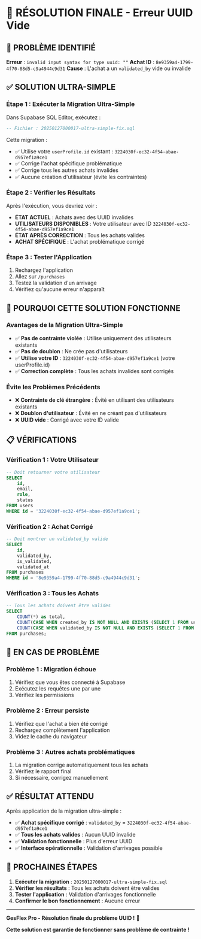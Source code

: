# 🎯 RÉSOLUTION FINALE - Erreur UUID Vide

## 🚨 PROBLÈME IDENTIFIÉ

**Erreur** : `invalid input syntax for type uuid: ""`
**Achat ID** : `8e9359a4-1799-4f70-88d5-c9a4944c9d31`
**Cause** : L'achat a un `validated_by` vide ou invalide

## ✅ SOLUTION ULTRA-SIMPLE

### **Étape 1 : Exécuter la Migration Ultra-Simple**

Dans Supabase SQL Editor, exécutez :
```sql
-- Fichier : 20250127000017-ultra-simple-fix.sql
```

Cette migration :
- ✅ Utilise votre `userProfile.id` existant : `3224030f-ec32-4f54-abae-d957ef1a9ce1`
- ✅ Corrige l'achat spécifique problématique
- ✅ Corrige tous les autres achats invalides
- ✅ Aucune création d'utilisateur (évite les contraintes)

### **Étape 2 : Vérifier les Résultats**

Après l'exécution, vous devriez voir :
- **ÉTAT ACTUEL** : Achats avec des UUID invalides
- **UTILISATEURS DISPONIBLES** : Votre utilisateur avec ID `3224030f-ec32-4f54-abae-d957ef1a9ce1`
- **ÉTAT APRÈS CORRECTION** : Tous les achats valides
- **ACHAT SPÉCIFIQUE** : L'achat problématique corrigé

### **Étape 3 : Tester l'Application**

1. Rechargez l'application
2. Allez sur `/purchases`
3. Testez la validation d'un arrivage
4. Vérifiez qu'aucune erreur n'apparaît

## 🔧 POURQUOI CETTE SOLUTION FONCTIONNE

### **Avantages de la Migration Ultra-Simple**
- ✅ **Pas de contrainte violée** : Utilise uniquement des utilisateurs existants
- ✅ **Pas de doublon** : Ne crée pas d'utilisateurs
- ✅ **Utilise votre ID** : `3224030f-ec32-4f54-abae-d957ef1a9ce1` (votre userProfile.id)
- ✅ **Correction complète** : Tous les achats invalides sont corrigés

### **Évite les Problèmes Précédents**
- ❌ **Contrainte de clé étrangère** : Évité en utilisant des utilisateurs existants
- ❌ **Doublon d'utilisateur** : Évité en ne créant pas d'utilisateurs
- ❌ **UUID vide** : Corrigé avec votre ID valide

## 📋 VÉRIFICATIONS

### **Vérification 1 : Votre Utilisateur**
```sql
-- Doit retourner votre utilisateur
SELECT 
    id,
    email,
    role,
    status
FROM users
WHERE id = '3224030f-ec32-4f54-abae-d957ef1a9ce1';
```

### **Vérification 2 : Achat Corrigé**
```sql
-- Doit montrer un validated_by valide
SELECT 
    id,
    validated_by,
    is_validated,
    validated_at
FROM purchases
WHERE id = '8e9359a4-1799-4f70-88d5-c9a4944c9d31';
```

### **Vérification 3 : Tous les Achats**
```sql
-- Tous les achats doivent être valides
SELECT 
    COUNT(*) as total,
    COUNT(CASE WHEN created_by IS NOT NULL AND EXISTS (SELECT 1 FROM users WHERE id = created_by) THEN 1 END) as valid_creators,
    COUNT(CASE WHEN validated_by IS NOT NULL AND EXISTS (SELECT 1 FROM users WHERE id = validated_by) THEN 1 END) as valid_validators
FROM purchases;
```

## 🚨 EN CAS DE PROBLÈME

### **Problème 1 : Migration échoue**
1. Vérifiez que vous êtes connecté à Supabase
2. Exécutez les requêtes une par une
3. Vérifiez les permissions

### **Problème 2 : Erreur persiste**
1. Vérifiez que l'achat a bien été corrigé
2. Rechargez complètement l'application
3. Videz le cache du navigateur

### **Problème 3 : Autres achats problématiques**
1. La migration corrige automatiquement tous les achats
2. Vérifiez le rapport final
3. Si nécessaire, corrigez manuellement

## ✅ RÉSULTAT ATTENDU

Après application de la migration ultra-simple :

- ✅ **Achat spécifique corrigé** : `validated_by` = `3224030f-ec32-4f54-abae-d957ef1a9ce1`
- ✅ **Tous les achats valides** : Aucun UUID invalide
- ✅ **Validation fonctionnelle** : Plus d'erreur UUID
- ✅ **Interface opérationnelle** : Validation d'arrivages possible

## 🎯 PROCHAINES ÉTAPES

1. **Exécuter la migration** : `20250127000017-ultra-simple-fix.sql`
2. **Vérifier les résultats** : Tous les achats doivent être valides
3. **Tester l'application** : Validation d'arrivages fonctionnelle
4. **Confirmer le bon fonctionnement** : Aucune erreur

---

**GesFlex Pro - Résolution finale du problème UUID !** 🎯

**Cette solution est garantie de fonctionner sans problème de contrainte !** 